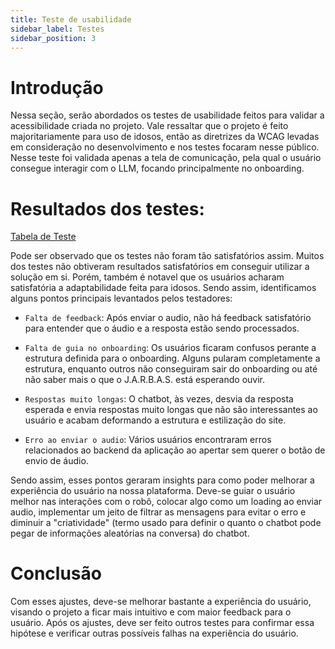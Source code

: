 ```yaml
---
title: Teste de usabilidade
sidebar_label: Testes
sidebar_position: 3
---
```


# Introdução

Nessa seção, serão abordados os testes de usabilidade feitos para validar a acessibilidade criada no projeto. Vale ressaltar que o projeto é feito majoritariamente para uso de idosos, então as diretrizes da WCAG levadas em consideração no desenvolvimento e nos testes focaram nesse público. Nesse teste foi validada apenas a tela de comunicação, pela qual o usuário consegue interagir com o LLM, focando principalmente no onboarding.

# Resultados dos testes:

[Tabela de Teste](https://docs.google.com/spreadsheets/d/1Xd88A07cx_FRDQgf0fCHbs82PogRik6lXO7LRSuTUDw/edit?gid=0#gid=0)

Pode ser observado que os testes não foram tão satisfatórios assim. Muitos dos testes não obtiveram resultados satisfatórios em conseguir utilizar a solução em si. Porém, também é notavel que os usuários acharam satisfatória a adaptabilidade feita para idosos. Sendo assim, identificamos alguns pontos principais levantados pelos testadores:

- `Falta de feedback`: Após enviar o audio, não há feedback satisfatório para entender que o áudio e a resposta estão sendo processados.

- `Falta de guia no onboarding`: Os usuários ficaram confusos perante a estrutura definida para o onboarding. Alguns pularam completamente a estrutura, enquanto outros não conseguiram sair do onboarding ou até não saber mais o que o J.A.R.B.A.S. está esperando ouvir.

- `Respostas muito longas`: O chatbot, às vezes, desvia da resposta esperada e envia respostas muito longas que não são interessantes ao usuário e acabam deformando a estrutura e estilização do site.

- `Erro ao enviar o audio`: Vários usuários encontraram erros relacionados ao backend da aplicação ao apertar sem querer o botão de envio de áudio.

Sendo assim, esses pontos geraram insights para como poder melhorar a experiência do usuário na nossa plataforma. Deve-se guiar o usuário melhor nas interações com o robô, colocar algo como um loading ao enviar audio, implementar um jeito de filtrar as mensagens para evitar o erro e diminuir a "criatividade" (termo usado para definir o quanto o chatbot pode pegar de informações aleatórias na conversa) do chatbot. 

# Conclusão

Com esses ajustes, deve-se melhorar bastante a experiência do usuário, visando o projeto a ficar mais intuitivo e com maior feedback para o usuário. Após os ajustes, deve ser feito outros testes para confirmar essa hipótese e verificar outras possíveis falhas na experiência do usuário.
